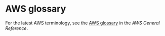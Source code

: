 # AWS glossary<a name="glossary"></a>

For the latest AWS terminology, see the [AWS glossary](https://docs.aws.amazon.com/general/latest/gr/glos-chap.html) in the _AWS General Reference_\.
